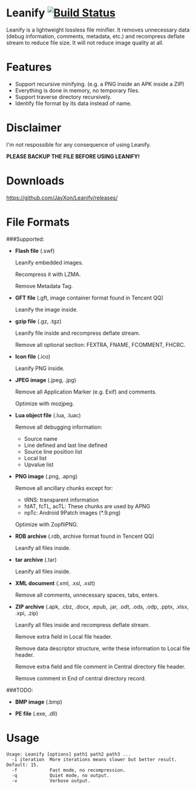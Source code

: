 Leanify [![Build Status](https://travis-ci.org/JayXon/Leanify.svg)](https://travis-ci.org/JayXon/Leanify)
=======

Leanify is a lightweight lossless file minifier. It removes unnecessary data (debug information, comments, metadata, etc.) and recompress deflate stream to reduce file size. It will not reduce image quality at all.


Features
========

* Support recursive minifying. (e.g. a PNG inside an APK inside a ZIP)
* Everything is done in memory, no temporary files.
* Support traverse directory recursively.
* Identify file format by its data instead of name.


Disclaimer
==========

I'm not respossible for any consequence of using Leanify.

**PLEASE BACKUP THE FILE BEFORE USING LEANIFY!**


Downloads
=========

https://github.com/JayXon/Leanify/releases/


File Formats
============

###Supported:

* **Flash file** (.swf)

  Leanify embedded images.

  Recompress it with LZMA.
  
  Remove Metadata Tag.

* **GFT file** (.gft, image container format found in Tencent QQ)

  Leanify the image inside.
  
* **gzip file** (.gz, .tgz)

  Leanify file inside and recompress deflate stream.
  
  Remove all optional section: FEXTRA, FNAME, FCOMMENT, FHCRC.
  
* **Icon file** (.ico) 

  Leanify PNG inside.

* **JPEG image** (.jpeg, .jpg)

  Remove all Application Marker (e.g. Exif) and comments.

  Optimize with mozjpeg.

* **Lua object file** (.lua, .luac)

  Remove all debugging information:
  
  * Source name
  * Line defined and last line defined
  * Source line position list
  * Local list
  * Upvalue list

* **PNG image** (.png, .apng)

  Remove all ancillary chunks except for:
  
  * tRNS: transparent information
  * fdAT, fcTL, acTL: These chunks are used by APNG
  * npTc: Android 9Patch images (*.9.png)

  Optimize with ZopfliPNG.

* **RDB archive** (.rdb, archive format found in Tencent QQ)

  Leanify all files inside.

* **tar archive** (.tar)

  Leanify all files inside.
  
* **XML document** (.xml, .xsl, .xslt)

  Remove all comments, unnecessary spaces, tabs, enters.
  
* **ZIP archive** (.apk, .cbz, .docx, .epub, .jar, .odt, .ods, .odp, .pptx, .xlsx, .xpi, .zip)

  Leanify all files inside and recompress deflate stream.
  
  Remove extra field in Local file header.
  
  Remove data descriptor structure, write these information to Local file header.
  
  Remove extra field and file comment in Central directory file header.
  
  Remove comment in End of central directory record.
  

###TODO:

* **BMP image** (.bmp)

* **PE file** (.exe, .dll)


Usage
=====

```
Usage: Leanify [options] path1 path2 path3 ...
  -i iteration  More iterations means slower but better result. Default: 15.
  -f            Fast mode, no recompression.
  -q            Quiet mode, no output.
  -v            Verbose output.
```


